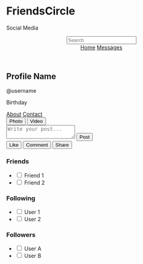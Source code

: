 # FriendsCircle
Social Media
<!DOCTYPE html>
<html lang="en">
<head>
  <meta charset="UTF-8">
  <meta name="viewport" content="width=device-width, initial-scale=1.0">
  <title>Facebook-Like Website</title>
  <link rel="stylesheet" href="styles.css">
</head>
<body>
  <header>
    <div class="search-bar">
      <input type="text" placeholder="Search">
    </div>
    <nav>
      <a href="#home">Home</a>
      <a href="#messages">Messages</a>
    </nav>
  </header>
  <main>
    <section class="profile">
      <div class="profile-pic"></div>
      <div class="profile-info">
        <h2>Profile Name</h2>
        <p>@username</p>
        <p>Birthday</p>
        <div class="tabs">
          <a href="#about">About</a>
          <a href="#contact">Contact</a>
        </div>
      </div>
    </section>
    <section class="content">
      <div class="post-type">
        <button>Photo</button>
        <button>Video</button>
      </div>
      <div class="post-box">
        <textarea placeholder="Write your post..."></textarea>
        <button class="post-btn">Post</button>
      </div>
      <div class="post-actions">
        <button>Like</button>
        <button>Comment</button>
        <button>Share</button>
      </div>
    </section>
    <aside class="sidebar">
      <div class="friends">
        <h3>Friends</h3>
        <ul>
          <li><input type="checkbox"> Friend 1</li>
          <li><input type="checkbox"> Friend 2</li>
        </ul>
      </div>
      <div class="following">
        <h3>Following</h3>
        <ul>
          <li><input type="checkbox"> User 1</li>
          <li><input type="checkbox"> User 2</li>
        </ul>
      </div>
      <div class="followers">
        <h3>Followers</h3>
        <ul>
          <li><input type="checkbox"> User A</li>
          <li><input type="checkbox"> User B</li>
        </ul>
      </div>
    </aside>
  </main>
</body>
</html>
